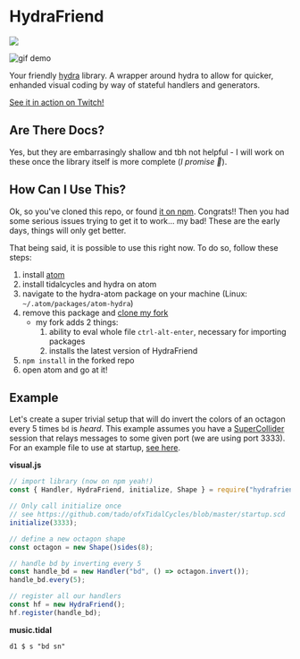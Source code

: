 # HydraFriend

![](https://img.shields.io/npm/dw/hydrafriend?style=plastic)

![gif demo](https://media.giphy.com/media/PhNGV8am8JPqS1Tu46/giphy.gif)

Your friendly [hydra](https://github.com/ojack/hydra) library. A wrapper around hydra to allow for quicker, enhanded visual coding by way of stateful handlers and generators.

[See it in action on Twitch!](https://www.twitch.tv/videos/599123738)

## Are There Docs?

Yes, but they are embarrasingly shallow and tbh not helpful - I will work on these once the library itself is more complete (*I promise 🙏*).

## How Can I Use This?

Ok, so you've cloned this repo, or found [it on npm](https://www.npmjs.com/package/hydrafriend). Congrats!! Then you had some serious issues trying to get it to work... my bad! These are the early days, things will only get better.

That being said, it is possible to use this right now. To do so, follow these steps:
1. install [atom](https://atom.io/)
2. install tidalcycles and hydra on atom
3. navigate to the hydra-atom package on your machine (Linux: `~/.atom/packages/atom-hydra`)
4. remove this package and [clone my fork](https://github.com/robertDurst/atom-hydra/tree/hydrafriend)
   * my fork adds 2 things:
      1. ability to eval whole file `ctrl-alt-enter`, necessary for importing packages
      2. installs the latest version of HydraFriend
5. `npm install` in the forked repo
6. open atom and go at it!

## Example

Let's create a super trivial setup that will do invert the colors of an octagon every 5 times `bd` is *heard*. This example assumes you have a [SuperCollider](https://supercollider.github.io/) session that relays messages to some given port (we are using port 3333). For an example file to use at startup, [see here](https://github.com/robertDurst/algorave_dump/blob/master/tidal-forward.scd).

**visual.js**
```js
// import library (now on npm yeah!)
const { Handler, HydraFriend, initialize, Shape } = require("hydrafriend");

// Only call initialize once
// see https://github.com/tado/ofxTidalCycles/blob/master/startup.scd
initialize(3333);

// define a new octagon shape
const octagon = new Shape()sides(8);

// handle bd by inverting every 5
const handle_bd = new Handler("bd", () => octagon.invert());
handle_bd.every(5);

// register all our handlers
const hf = new HydraFriend();
hf.register(handle_bd);
```

**music.tidal**
```
d1 $ s "bd sn"
```
